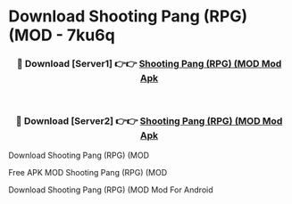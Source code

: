 # Download Shooting Pang (RPG) (MOD - 7ku6q



<div align="center">
<h3>🔴 Download [Server1] 👉👉 <a href="https://momento.my/?title=Shooting_Pang_(RPG)_(MOD">Shooting Pang (RPG) (MOD Mod Apk</a></h3><br>

<h3>🔴 Download [Server2] 👉👉 <a href="https://momento.my/?title=Shooting_Pang_(RPG)_(MOD">Shooting Pang (RPG) (MOD Mod Apk</a></h3>
</div>



Download Shooting Pang (RPG) (MOD 

Free APK MOD Shooting Pang (RPG) (MOD 

Download Shooting Pang (RPG) (MOD Mod For Android
